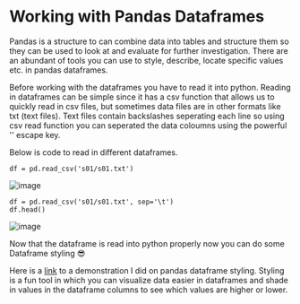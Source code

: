 # Working with Pandas Dataframes 
Pandas is a structure to can combine data into tables 
and structure them so they can be used to look at and evaluate 
for further investigation. There are an abundant of tools you 
can use to style, describe, locate specific values etc. in pandas dataframes. 

Before working with the dataframes you have to read it into python. 
Reading in dataframes can be simple since it has a csv function 
that allows us to quickly read in csv files, but sometimes data files 
are in other formats like txt (text files). 
Text files contain backslashes seperating each line so 
using csv read function you can seperated the data coloumns using the powerful '\' escape key. 

Below is code to read in different dataframes.

```
df = pd.read_csv('s01/s01.txt')
```
![image](https://user-images.githubusercontent.com/94637743/146218124-d9cb82b1-3948-453e-9281-2c41b6bfa044.png)

```
df = pd.read_csv('s01/s01.txt', sep='\t')
df.head()
```
![image](https://user-images.githubusercontent.com/94637743/146218248-aa7a90cb-ef8d-47d9-97cd-0dc869d3d2a3.png)

Now that the dataframe is read into python properly now you can do some Dataframe styling :sunglasses:

Here is a [link](https://web.microsoftstream.com/video/770329bd-68a1-42ea-8ffd-caedae72e2fd) to a demonstration I did on pandas dataframe styling. Styling is a fun tool in which you can visualize data easier in dataframes and shade in values in the dataframe columns to see which values are higher or lower.  
